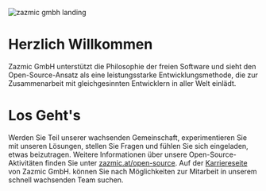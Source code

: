 ![zazmic gmbh landing](https://zazmic.at/public/assets/images/LinkedInCover_1_Deutsch.jpg)

# Herzlich Willkommen

Zazmic GmbH unterstützt die Philosophie der freien Software und sieht den Open-Source-Ansatz als eine leistungsstarke Entwicklungsmethode, die zur Zusammenarbeit mit gleichgesinnten Entwicklern in aller Welt einlädt.

# Los Geht's

Werden Sie Teil unserer wachsenden Gemeinschaft, experimentieren Sie mit unseren Lösungen, stellen Sie Fragen und fühlen Sie sich eingeladen, etwas beizutragen. 
Weitere Informationen über unsere Open-Source-Aktivitäten finden Sie unter [zazmic.at/open-source](https://zazmic.at/open-source). Auf der [Karriereseite](https://zazmic.at/careers) von Zazmic GmbH. können Sie nach Möglichkeiten zur Mitarbeit in unserem schnell wachsenden Team suchen.
